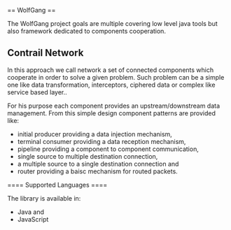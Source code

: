== WolfGang ==

The WolfGang project goals are  multiple covering low level java tools
but also framework dedicated to components cooperation.

Contrail Network
---

In this approach  we call network a set  of connected components which
cooperate in  order to solve a  given problem.  Such problem  can be a
simple one  like data  transformation, interceptors, ciphered  data or
complex like service based layer..

For his  purpose each  component provides an  upstream/downstream data
management. From  this simple  design component patterns  are provided
like:

* initial producer providing a data injection mechanism,
* terminal  consumer providing a data reception mechanism,
* pipeline providing a component to component communication,
* single source to multiple destination connection,
* a multiple source to a single destination connection and 
* router providing a baisc mechanism for routed packets.

==== Supported Languages ====

The library is available in:

* Java and 
* JavaScript

